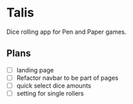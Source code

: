 # Talis

Dice rolling app for Pen and Paper games.

## Plans

- [ ] landing page
- [ ] Refactor navbar to be part of pages
- [ ] quick select dice amounts
- [ ] setting for single rollers
